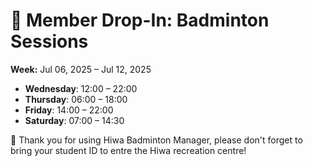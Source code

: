 # 🎾 Member Drop-In: Badminton Sessions
**Week:** Jul 06, 2025 – Jul 12, 2025

- **Wednesday**: 12:00 – 22:00
- **Thursday**: 06:00 – 18:00
- **Friday**: 14:00 – 22:00
- **Saturday**: 07:00 – 14:30

📣 Thank you for using Hiwa Badminton Manager, please don't forget to bring your student ID to entre the Hiwa recreation centre!
